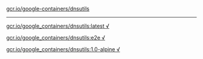 [gcr.io/google-containers/dnsutils](https://hub.docker.com/r/abcz/dnsutils/tags/) 

----
[gcr.io/google_containers/dnsutils:latest √](https://hub.docker.com/r/abcz/dnsutils/tags/)

[gcr.io/google_containers/dnsutils:e2e √](https://hub.docker.com/r/abcz/dnsutils/tags/)

[gcr.io/google_containers/dnsutils:1.0-alpine √](https://hub.docker.com/r/abcz/dnsutils/tags/)

